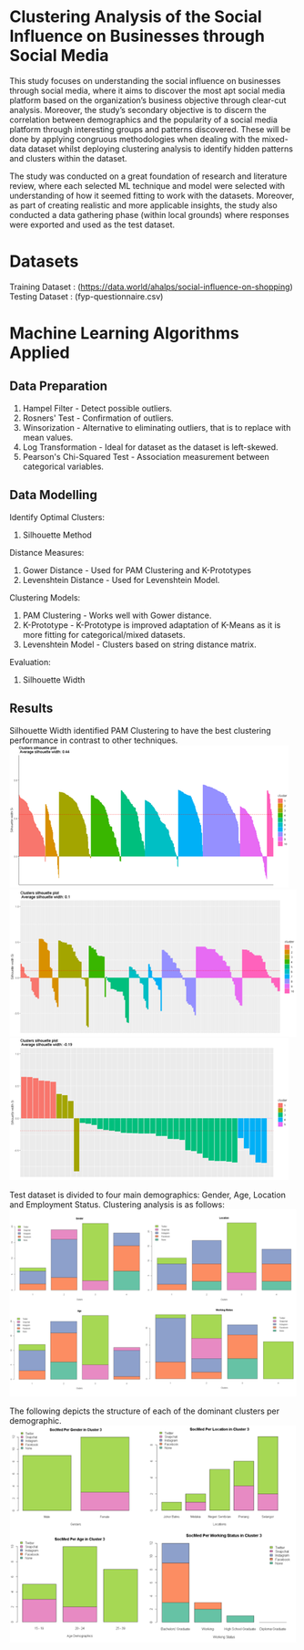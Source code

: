 # Clustering Analysis of the Social Influence on Businesses through Social Media
This study focuses on understanding the social influence on businesses through social media, where it aims to discover the most apt social media platform based on the organization’s business objective through clear-cut analysis. Moreover, the study’s secondary objective is to discern the correlation between demographics and the popularity of a social media platform through interesting groups and patterns discovered. These will be done by applying congruous methodologies when dealing with the mixed-data dataset whilst deploying clustering analysis to identify hidden patterns and clusters within the dataset.

The study was conducted on a great foundation of research and literature review, where each selected ML technique and model were selected with understanding of how it seemed fitting to work with the datasets. Moreover, as part of creating realistic and more applicable insights, the study also conducted a data gathering phase (within local grounds) where responses were exported and used as the test dataset.    

# Datasets
Training Dataset : (https://data.world/ahalps/social-influence-on-shopping) <br />
Testing Dataset : (fyp-questionnaire.csv) 

# Machine Learning Algorithms Applied
Data Preparation
-------------------------
1. Hampel Filter - Detect possible outliers.
2. Rosners' Test - Confirmation of outliers. 
3. Winsorization - Alternative to eliminating outliers, that is to replace with mean values.
4. Log Transformation - Ideal for dataset as the dataset is left-skewed.
5. Pearson's Chi-Squared Test - Association measurement between categorical variables. 

Data Modelling
-------------------------
Identify Optimal Clusters:
1. Silhouette Method

Distance Measures: 
1. Gower Distance - Used for PAM Clustering and K-Prototypes
2. Levenshtein Distance - Used for Levenshtein Model.

Clustering Models:
1. PAM Clustering - Works well with Gower distance. 
2. K-Prototype - K-Prototype is improved adaptation of K-Means as it is more fitting for categorical/mixed datasets.
3. Levenshtein Model - Clusters based on string distance matrix. 

Evaluation: 
1. Silhouette Width 

Results
-------------------------
Silhouette Width identified PAM Clustering to have the best clustering performance in contrast to other techniques. 
![sil-wid-pam](/results/sil-wid-pam.png)
![sil-wid-pam](/results/sil-wid-kp.png)
![sil-wid-pam](/results/sil-wid-lv.png)

Test dataset is divided to four main demographics: Gender, Age, Location and Employment Status. Clustering analysis is as follows: 
![res-1](/results/test-dataset-res.png)

The following depicts the structure of each of the dominant clusters per demographic.  
![res-2](/results/test-dataset-res-2.png)
